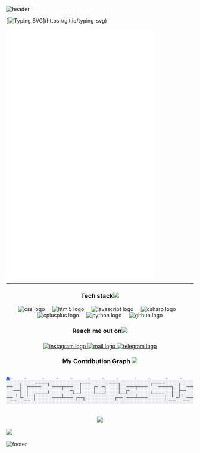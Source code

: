 ![header](https://capsule-render.vercel.app/api?type=waving&height=300&color=gradient&text=Hello%20world%20!-nl-Welcome%20to%20my%20GitHub%20profile!&fontSize=40&fontAlign=50&fontAlignY=25&desc=Victoria%20Molozeva%20-%20yttrium69&descSize=10&descAlign=50&descAlignY=50&reversal=true&section=header)

[![Typing SVG](https://readme-typing-svg.herokuapp.com?font=Fira+Code&pause=1000&color=F70CD2&width=435&lines=Hello+I+am+Victoria+Molozeva+!)](https://git.io/typing-svg)

[<img align="center" width="400" alt="if you see this, it means my metrics are not working" src="https://github.com/yttrium699/yttrium699/blob/main/metrics.svg">](https://github.com/yttrium699/yttrium699)

<hr>
<h3 align="center">Tech stack<img src="https://github.com/ritik307/ritik307/blob/main/images/laptop.gif" width="33"></h3>
<div align="center">
  
  <img src="https://cdn.jsdelivr.net/gh/devicons/devicon/icons/css3/css3-original.svg" height="40" alt="css logo"  />
  <img width="12" />
  <img src="https://cdn.jsdelivr.net/gh/devicons/devicon/icons/html5/html5-original.svg" height="40" alt="html5 logo"  />
  <img width="12" />
  <img src="https://cdn.jsdelivr.net/gh/devicons/devicon/icons/javascript/javascript-original.svg" height="40" alt="javascript logo"  />
  <img width="12" />
  <img src="https://cdn.jsdelivr.net/gh/devicons/devicon/icons/csharp/csharp-original.svg" height="40" alt="csharp logo"  />
  <img width="12" />
  <img src="https://cdn.jsdelivr.net/gh/devicons/devicon/icons/cplusplus/cplusplus-original.svg" height="40" alt="cplusplus logo"  />
  <img width="12" />
  <img src="https://cdn.jsdelivr.net/gh/devicons/devicon/icons/python/python-original.svg" height="40" alt="python logo"  />
  <img width="12" />
  <img src="https://cdn.jsdelivr.net/gh/devicons/devicon/icons/github/github-original.svg" height="40" alt="github logo"  />
</div>

###

<h3 align="center">Reach me out on<img src="https://media0.giphy.com/media/jqNPzdTTxQfOgOqpO4/source.gif" width="33"></h3>

###

<div align="center">
  <a href="https://instagram.com/yttrium69" target="_blank">
    <img src="https://raw.githubusercontent.com/maurodesouza/profile-readme-generator/master/src/assets/icons/social/instagram/default.svg" width="52" height="40" alt="instagram logo" />
  </a>
  
  <a href="mailto:vmolozeva@mail.ru" target="_blank">
    <img src="https://raw.githubusercontent.com/maurodesouza/profile-readme-generator/master/src/assets/icons/social/gmail/default.svg" width="52" height="40" alt="mail logo" />
  </a>
  
  <a href="https://t.me/yttrium69" target="_blank">
    <img src="https://raw.githubusercontent.com/maurodesouza/profile-readme-generator/master/src/assets/icons/social/telegram/default.svg" width="52" height="40" alt="telegram logo" />
  </a>
</div>


<h3 align="center">My Contribution Graph  <img src="https://media4.giphy.com/media/v1.Y2lkPTc5MGI3NjExdzRkcnNvbmdsbTdxaXhjc3ZtMG4xN2k1c2poZm5sMzB1ZWV4cmpoMiZlcD12MV9pbnRlcm5hbF9naWZfYnlfaWQmY3Q9cw/NTSEyjm687Ne0oowpY/giphy.gif" width="33"></h3>
<br clear="both">

<picture>
  <source media="(prefers-color-scheme: dark)" srcset="https://raw.githubusercontent.com/yttrium699/yttrium699/output/pacman-contribution-graph-dark.svg">
  <source media="(prefers-color-scheme: light)" srcset="https://raw.githubusercontent.com/yttrium699/yttrium699/output/pacman-contribution-graph.svg">
  <img alt="pacman contribution graph" src="https://raw.githubusercontent.com/yttrium699/yttrium699/output/pacman-contribution-graph.svg">
</picture>

###

<div align="center">
  <img src="https://visitor-badge.laobi.icu/badge?page_id=yttrium699.yttrium699&"  />
</div>

![](https://komarev.com/ghpvc/?username=yttrium699)

![footer](https://capsule-render.vercel.app/api?type=waving&height=300&color=gradient&text=If%20you%20like%20it,%20do%20fork%20🍴%20and%20star%20⭐&section=footer&fontSize=38&fontAlign=50&fontAlignY=62)
